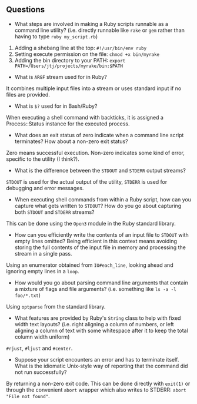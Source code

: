## Questions

* What steps are involved in making a Ruby scripts runnable as a 
command line utility? (i.e. directly runnable like `rake` or `gem`
rather than having to type `ruby my_script.rb`)

1. Adding a shebang line at the top: `#!/usr/bin/env ruby`
1. Setting execute permission on the file: `chmod +x bin/myrake`
1. Adding the bin directory to your PATH: `export PATH=/Users/jtj/projects/myrake/bin:$PATH`

* What is `ARGF` stream used for in Ruby?

It combines multiple input files into a stream or uses standard input if no
files are provided.

* What is `$?` used for in Bash/Ruby?

When executing a shell command with backticks, it is assigned a
Process::Status instance for the executed process. 

* What does an exit status of zero indicate when a command line script 
terminates? How about a non-zero exit status?

Zero means successful execution. Non-zero indicates some kind of error,
specific to the utility (I think?).

* What is the difference between the `STDOUT` and `STDERR` output streams?

`STDOUT` is used for the actual output of the utility, `STDERR` is used for
debugging and error messages. 

* When executing shell commands from within a Ruby script, how can you capture
what gets written to `STDOUT`? How do you go about capturing both `STDOUT` and
`STDERR` streams?

This can be done using the `Open3` module in the Ruby standard library.

* How can you efficiently write the contents of an input file 
to `STDOUT` with empty lines omitted? Being efficient in this context
means avoiding storing the full contents of the input file in memory 
and processing the stream in a single pass.

Using an enumerator obtained from `IO#each_line`, looking ahead and ignoring
empty lines in a `loop`. 


* How would you go about parsing command line arguments that contain a mixture
of flags and file arguments? (i.e. something like `ls -a -l foo/*.txt`)

Using `optparse` from the standard library.


* What features are provided by Ruby's `String` class to help with fixed width
text layouts? (i.e. right aligning a column of numbers, or left aligning a
column of text with some whitespace after it to keep the total 
column width uniform)

`#rjust`, `#ljust` and `#center`.


* Suppose your script encounters an error and has to terminate itself. What is
the idiomatic Unix-style way of reporting that the command did not run
successfully?

By returning a non-zero exit code. This can be done directly with `exit(1)` or
through the convenient `abort` wrapper which also writes to STDERR: `abort
"File not found"`.

